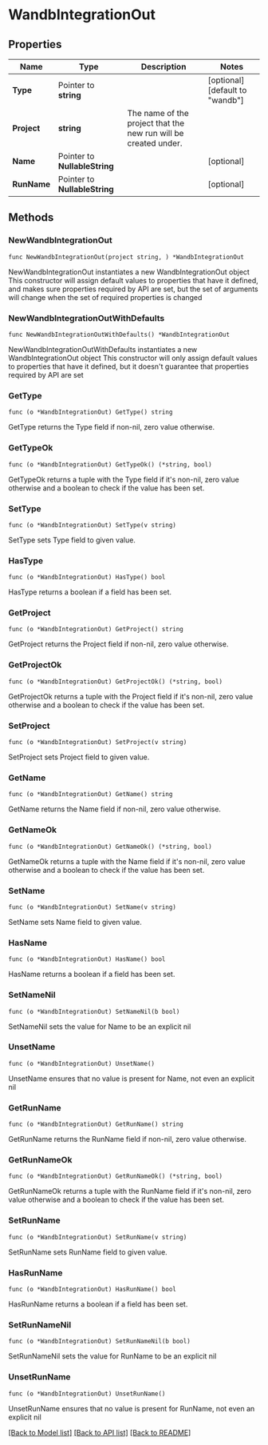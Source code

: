 # WandbIntegrationOut

## Properties

Name | Type | Description | Notes
------------ | ------------- | ------------- | -------------
**Type** | Pointer to **string** |  | [optional] [default to "wandb"]
**Project** | **string** | The name of the project that the new run will be created under. | 
**Name** | Pointer to **NullableString** |  | [optional] 
**RunName** | Pointer to **NullableString** |  | [optional] 

## Methods

### NewWandbIntegrationOut

`func NewWandbIntegrationOut(project string, ) *WandbIntegrationOut`

NewWandbIntegrationOut instantiates a new WandbIntegrationOut object
This constructor will assign default values to properties that have it defined,
and makes sure properties required by API are set, but the set of arguments
will change when the set of required properties is changed

### NewWandbIntegrationOutWithDefaults

`func NewWandbIntegrationOutWithDefaults() *WandbIntegrationOut`

NewWandbIntegrationOutWithDefaults instantiates a new WandbIntegrationOut object
This constructor will only assign default values to properties that have it defined,
but it doesn't guarantee that properties required by API are set

### GetType

`func (o *WandbIntegrationOut) GetType() string`

GetType returns the Type field if non-nil, zero value otherwise.

### GetTypeOk

`func (o *WandbIntegrationOut) GetTypeOk() (*string, bool)`

GetTypeOk returns a tuple with the Type field if it's non-nil, zero value otherwise
and a boolean to check if the value has been set.

### SetType

`func (o *WandbIntegrationOut) SetType(v string)`

SetType sets Type field to given value.

### HasType

`func (o *WandbIntegrationOut) HasType() bool`

HasType returns a boolean if a field has been set.

### GetProject

`func (o *WandbIntegrationOut) GetProject() string`

GetProject returns the Project field if non-nil, zero value otherwise.

### GetProjectOk

`func (o *WandbIntegrationOut) GetProjectOk() (*string, bool)`

GetProjectOk returns a tuple with the Project field if it's non-nil, zero value otherwise
and a boolean to check if the value has been set.

### SetProject

`func (o *WandbIntegrationOut) SetProject(v string)`

SetProject sets Project field to given value.


### GetName

`func (o *WandbIntegrationOut) GetName() string`

GetName returns the Name field if non-nil, zero value otherwise.

### GetNameOk

`func (o *WandbIntegrationOut) GetNameOk() (*string, bool)`

GetNameOk returns a tuple with the Name field if it's non-nil, zero value otherwise
and a boolean to check if the value has been set.

### SetName

`func (o *WandbIntegrationOut) SetName(v string)`

SetName sets Name field to given value.

### HasName

`func (o *WandbIntegrationOut) HasName() bool`

HasName returns a boolean if a field has been set.

### SetNameNil

`func (o *WandbIntegrationOut) SetNameNil(b bool)`

 SetNameNil sets the value for Name to be an explicit nil

### UnsetName
`func (o *WandbIntegrationOut) UnsetName()`

UnsetName ensures that no value is present for Name, not even an explicit nil
### GetRunName

`func (o *WandbIntegrationOut) GetRunName() string`

GetRunName returns the RunName field if non-nil, zero value otherwise.

### GetRunNameOk

`func (o *WandbIntegrationOut) GetRunNameOk() (*string, bool)`

GetRunNameOk returns a tuple with the RunName field if it's non-nil, zero value otherwise
and a boolean to check if the value has been set.

### SetRunName

`func (o *WandbIntegrationOut) SetRunName(v string)`

SetRunName sets RunName field to given value.

### HasRunName

`func (o *WandbIntegrationOut) HasRunName() bool`

HasRunName returns a boolean if a field has been set.

### SetRunNameNil

`func (o *WandbIntegrationOut) SetRunNameNil(b bool)`

 SetRunNameNil sets the value for RunName to be an explicit nil

### UnsetRunName
`func (o *WandbIntegrationOut) UnsetRunName()`

UnsetRunName ensures that no value is present for RunName, not even an explicit nil

[[Back to Model list]](../README.md#documentation-for-models) [[Back to API list]](../README.md#documentation-for-api-endpoints) [[Back to README]](../README.md)


